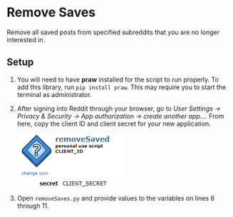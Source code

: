 # Remove Saves

Remove all saved posts from specified subreddits that you are no longer interested in.

## Setup

1. You will need to have **praw** installed for the script to run properly. To add this library, run `pip install praw`. This may require you to start the terminal as administrator.
2. After signing into Reddit through your browser, go to *User Settings → Privacy & Security → App authorization → create another app...*. From here, copy the client ID and client secret for your new application.

	![settings](settings.png)

3. Open `removeSaves.py` and provide values to the variables on lines 8 through 11.
